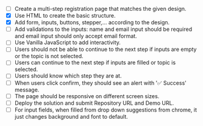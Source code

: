 - [ ] Create a multi-step registration page that matches the given design.
- [x] Use HTML to create the basic structure.
- [x] Add form, inputs, buttons, stepper,... according to the design.
- [ ] Add validations to the inputs: name and email input should be required and
      email input should only accept email format.
- [ ] Use Vanilla JavaScript to add interactivity.
- [ ] Users should not be able to continue to the next step if inputs are empty
      or the topic is not selected.
- [ ] Users can continue to the next step if inputs are filled or topic is
      selected.
- [ ] Users should know which step they are at.
- [ ] When users click confirm, they should see an alert with '✅ Success'
      message.
- [ ] The page should be responsive on different screen sizes.
- [ ] Deploy the solution and submit Repository URL and Demo URL.
- [ ] For input fields, when filled from drop down suggestions from chrome, it
      just changes background and font to default.
